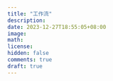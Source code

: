 ```yaml
---
title: "工作流"
description: 
date: 2023-12-27T18:55:05+08:00
image: 
math: 
license: 
hidden: false
comments: true
draft: true
---
```


